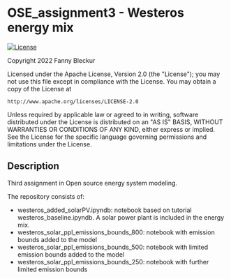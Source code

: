 # OSE_assignment3 - Westeros energy mix
[![License](https://img.shields.io/badge/License-Apache_2.0-blue.svg)](https://opensource.org/licenses/Apache-2.0)

Copyright 2022 Fanny Bleckur

Licensed under the Apache License, Version 2.0 (the "License");
you may not use this file except in compliance with the License.
You may obtain a copy of the License at

    http://www.apache.org/licenses/LICENSE-2.0

Unless required by applicable law or agreed to in writing, software
distributed under the License is distributed on an "AS IS" BASIS,
WITHOUT WARRANTIES OR CONDITIONS OF ANY KIND, either express or implied.
See the License for the specific language governing permissions and
limitations under the License.


## Description

Third assignment in Open source energy system modeling.

The repository consists of:

- westeros_added_solarPV.ipyndb: notebook based on tutorial westeros_baseline.ipyndb. A solar power plant is included in the energy mix.
- westeros_solar_ppl_emissions_bounds_800: notebook with emission bounds added to the model
- westeros_solar_ppl_emissions_bounds_500: notebook with limited emission bounds added to the model
- westeros_solar_ppl_emissions_bounds_250: notebook with further limited emission bounds
